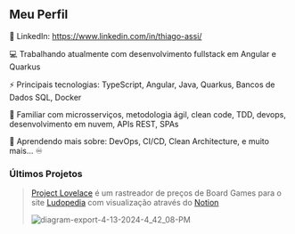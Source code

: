 
## Meu Perfil
<!--
🏆 Currículo: https://thiago-assi.herokuapp.com/
-->
📂 LinkedIn: https://www.linkedin.com/in/thiago-assi/

💻 Trabalhando atualmente com desenvolvimento fullstack em Angular e Quarkus

⚡ Principais tecnologias: TypeScript, Angular, Java, Quarkus, Bancos de Dados SQL, Docker

🎈 Familiar com microsserviços, metodologia ágil, clean code, TDD, devops, desenvolvimento em nuvem, APIs REST, SPAs

🌱 Aprendendo mais sobre: DevOps, CI/CD, Clean Architecture, e muito mais... :infinity:


### Últimos Projetos
> [Project Lovelace](https://github.com/Project-Lovelace-HQ/l) é um rastreador de preços de Board Games para o site [Ludopedia](https://ludopedia.com.br/) com visualização através do [Notion](https://www.notion.so/)
>
> ![diagram-export-4-13-2024-4_42_08-PM](https://github.com/AloneInAbyss/aloneinabyss/assets/37054274/9272a5cb-ffa8-4d8f-ac54-0aa3a07c6540)


